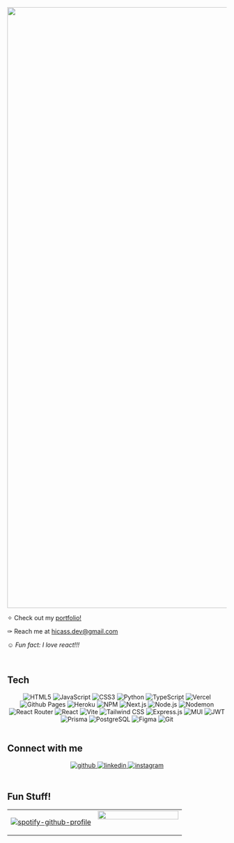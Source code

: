 <div align="center">
  <img width="1381" alt="Screen Shot 2025-01-24 at 4 17 42 PM" src="https://github.com/user-attachments/assets/4de26477-d23e-4eae-8bd3-49b398066bda" />
</div>

✧ Check out my [portfolio!](https://www.hicass.dev/)   


✑ Reach me at hicass.dev@gmail.com    
  

*☺ Fun fact: I love react!!!*    
  

<br/>  


## Tech  
<div align="center" class="badge-container">
  <span class="badge"><img src="https://img.shields.io/badge/html5-%23E34F26.svg?style=flat-square&logo=html5&logoColor=white" alt="HTML5"></span>
  <span class="badge"><img src="https://img.shields.io/badge/javascript-%23323330.svg?style=flat-square&logo=javascript&logoColor=%23F7DF1E" alt="JavaScript"></span>
  <span class="badge"><img src="https://img.shields.io/badge/css3-%231572B6.svg?style=flat-square&logo=css3&logoColor=white" alt="CSS3"></span>
  <span class="badge"><img src="https://img.shields.io/badge/python-3670A0?style=flat-square&logo=python&logoColor=ffdd54" alt="Python"></span>
  <span class="badge"><img src="https://img.shields.io/badge/typescript-%23007ACC.svg?style=flat-square&logo=typescript&logoColor=white" alt="TypeScript"></span>
  <span class="badge"><img src="https://img.shields.io/badge/vercel-%23000000.svg?style=flat-square&logo=vercel&logoColor=white" alt="Vercel"></span>
  <span class="badge"><img src="https://img.shields.io/badge/github%20pages-121013?style=flat-square&logo=github&logoColor=white" alt="Github Pages"></span>
  <span class="badge"><img src="https://img.shields.io/badge/heroku-%23430098.svg?style=flat-square&logo=heroku&logoColor=white" alt="Heroku"></span>
  <span class="badge"><img src="https://img.shields.io/badge/NPM-%23CB3837.svg?style=flat-square&logo=npm&logoColor=white" alt="NPM"></span>
  <span class="badge"><img src="https://img.shields.io/badge/Next-black?style=flat-square&logo=next.js&logoColor=white" alt="Next.js"></span>
  <span class="badge"><img src="https://img.shields.io/badge/node.js-6DA55F?style=flat-square&logo=node.js&logoColor=white" alt="Node.js"></span>
  <span class="badge"><img src="https://img.shields.io/badge/NODEMON-%23323330.svg?style=flat-square&logo=nodemon&logoColor=%BBDEAD" alt="Nodemon"></span>
  <span class="badge"><img src="https://img.shields.io/badge/React_Router-CA4245?style=flat-square&logo=react-router&logoColor=white" alt="React Router"></span>
  <span class="badge"><img src="https://img.shields.io/badge/react-%2320232a.svg?style=flat-square&logo=react&logoColor=%2361DAFB" alt="React"></span>
  <span class="badge"><img src="https://img.shields.io/badge/vite-%23646CFF.svg?style=flat-square&logo=vite&logoColor=white" alt="Vite"></span>
  <span class="badge"><img src="https://img.shields.io/badge/tailwindcss-%2338B2AC.svg?style=flat-square&logo=tailwind-css&logoColor=white" alt="Tailwind CSS"></span>
  <span class="badge"><img src="https://img.shields.io/badge/express.js-%23404d59.svg?style=flat-square&logo=express&logoColor=%2361DAFB" alt="Express.js"></span>
  <span class="badge"><img src="https://img.shields.io/badge/MUI-%230081CB.svg?style=flat-square&logo=mui&logoColor=white" alt="MUI"></span>
  <span class="badge"><img src="https://img.shields.io/badge/JWT-black?style=flat-square&logo=JSON%20web%20tokens" alt="JWT"></span>
  <span class="badge"><img src="https://img.shields.io/badge/Prisma-3982CE?style=flat-square&logo=Prisma&logoColor=white" alt="Prisma"></span>
  <span class="badge"><img src="https://img.shields.io/badge/postgres-%23316192.svg?style=flat-square&logo=postgresql&logoColor=white" alt="PostgreSQL"></span>
  <span class="badge"><img src="https://img.shields.io/badge/figma-%23F24E1E.svg?style=flat-square&logo=figma&logoColor=white" alt="Figma"></span>
  <span class="badge"><img src="https://img.shields.io/badge/git-%23F05033.svg?style=flat-square&logo=git&logoColor=white" alt="Git"></span>
</div>

<br/>  


## Connect with me  
<div align="center">
<a href="https://github.com/hicass" target="_blank">
<img src=https://img.shields.io/badge/github-%2324292e.svg?&style=for-the-badge&logo=github&logoColor=white alt=github style="margin-bottom: 5px;" />
</a>
<a href="https://linkedin.com/in/cass-walters" target="_blank">
<img src=https://img.shields.io/badge/linkedin-%231E77B5.svg?&style=for-the-badge&logo=linkedin&logoColor=white alt=linkedin style="margin-bottom: 5px;" />
</a>
<a href="https://instagram.com/byeeecass" target="_blank">
<img src=https://img.shields.io/badge/instagram-%23000000.svg?&style=for-the-badge&logo=instagram&logoColor=white alt=instagram style="margin-bottom: 5px;" />
</a>  
</div>  
  

<br/>  


## Fun Stuff!  
<table><tr><td valign="top" width="50%">

[![spotify-github-profile](https://spotify-github-profile.kittinanx.com/api/view?uid=callistona&cover_image=true&theme=default&show_offline=false&background_color=121212&interchange=false&bar_color_cover=false)](https://github.com/kittinan/spotify-github-profile)

</td><td valign="top" width="50%">

<img src="https://github-readme-stats.vercel.app/api/top-langs/?username=hicass&hide_border=true&layout=compact" align="left" style="width: 100%" />

</td></tr></table>
<br />
